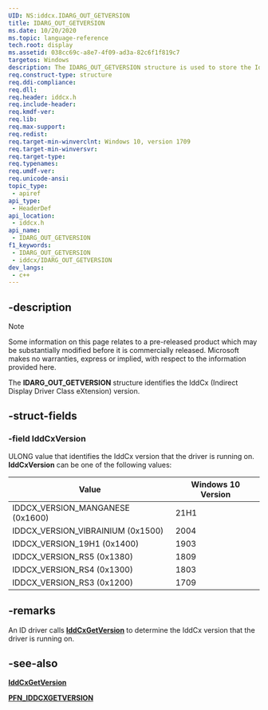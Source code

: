 ```yaml
---
UID: NS:iddcx.IDARG_OUT_GETVERSION
title: IDARG_OUT_GETVERSION
ms.date: 10/20/2020
ms.topic: language-reference
tech.root: display
ms.assetid: 038cc69c-a8e7-4f09-ad3a-82c6f1f819c7
targetos: Windows
description: The IDARG_OUT_GETVERSION structure is used to store the IddCx (Indirect Display Driver Class eXtension) version.
req.construct-type: structure
req.ddi-compliance: 
req.dll: 
req.header: iddcx.h
req.include-header: 
req.kmdf-ver: 
req.lib: 
req.max-support: 
req.redist: 
req.target-min-winverclnt: Windows 10, version 1709
req.target-min-winversvr: 
req.target-type: 
req.typenames: 
req.umdf-ver: 
req.unicode-ansi: 
topic_type:
 - apiref
api_type:
 - HeaderDef
api_location:
 - iddcx.h
api_name:
 - IDARG_OUT_GETVERSION
f1_keywords:
 - IDARG_OUT_GETVERSION
 - iddcx/IDARG_OUT_GETVERSION
dev_langs:
 - c++
---
```


## -description

> [!NOTE]
> Some information on this page relates to a pre-released product which may be substantially modified before it is commercially released. Microsoft makes no warranties, express or implied, with respect to the information provided here.

The **IDARG_OUT_GETVERSION** structure identifies the IddCx (Indirect Display Driver Class eXtension) version.

## -struct-fields

### -field IddCxVersion

ULONG value that identifies the IddCx version that the driver is running on. **IddCxVersion** can be one of the following values:

| Value                             | Windows 10 Version |
|-----------------------------------|------------------- |
| IDDCX_VERSION_MANGANESE (0x1600)  | 21H1               |
| IDDCX_VERSION_VIBRAINIUM (0x1500) | 2004               |
| IDDCX_VERSION_19H1 (0x1400)       | 1903               |
| IDDCX_VERSION_RS5 (0x1380)        | 1809               |
| IDDCX_VERSION_RS4 (0x1300)        | 1803               |
| IDDCX_VERSION_RS3 (0x1200)        | 1709               |

## -remarks

An ID driver calls [**IddCxGetVersion**](nf-iddcx-iddcxgetversion.md) to determine the IddCx version that the driver is running on.

## -see-also

[**IddCxGetVersion**](nf-iddcx-iddcxgetversion.md)

[**PFN_IDDCXGETVERSION**](nc-iddcx-pfn_iddcxgetversion.md)
